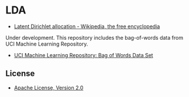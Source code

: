 # LDA

- [Latent Dirichlet allocation - Wikipedia, the free encyclopedia](http://en.wikipedia.org/wiki/Latent_Dirichlet_allocation)

Under development.
This repository includes the bag-of-words data from UCI Machine Learning Repository.

- [UCI Machine Learning Repository: Bag of Words Data Set](https://archive.ics.uci.edu/ml/datasets/Bag+of+Words)

## License

- [Apache License, Version 2.0](http://www.apache.org/licenses/LICENSE-2.0)
